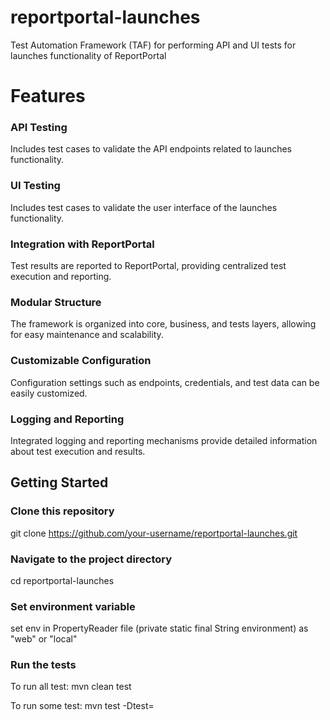 # reportportal-launches
Test Automation Framework (TAF) for performing API and UI tests for launches functionality of ReportPortal

# Features
### API Testing
Includes test cases to validate the API endpoints related to launches functionality.

### UI Testing
Includes test cases to validate the user interface of the launches functionality.

### Integration with ReportPortal
Test results are reported to ReportPortal, providing centralized test execution and reporting.

### Modular Structure
The framework is organized into core, business, and tests layers, allowing for easy maintenance and scalability.

### Customizable Configuration
Configuration settings such as endpoints, credentials, and test data can be easily customized.

### Logging and Reporting
Integrated logging and reporting mechanisms provide detailed information about test execution and results.

## Getting Started
### Clone this repository
git clone https://github.com/your-username/reportportal-launches.git

### Navigate to the project directory
cd reportportal-launches

### Set environment variable
set env in PropertyReader file (private static final String environment) as "web" or "local"

### Run the tests
To run all test:
mvn clean test

To run some test:
mvn test -Dtest=<testName>